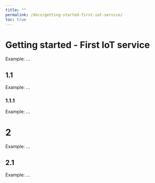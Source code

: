 ```yaml
---
title: ""
permalink: /docs/getting-started-first-iot-service/
toc: true
---
```


# Getting started - First IoT service

Example: ...

## 1.1

Example: ...

### 1.1.1

Example: ...

# 2

Example: ...

## 2.1

Example: ...

